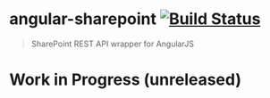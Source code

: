# angular-sharepoint [![Build Status](https://travis-ci.org/ExpertsInside/angular-sharepoint.png)](https://travis-ci.org/ExpertsInside/angular-sharepoint)
> SharePoint REST API wrapper for AngularJS

# Work in Progress (unreleased)
